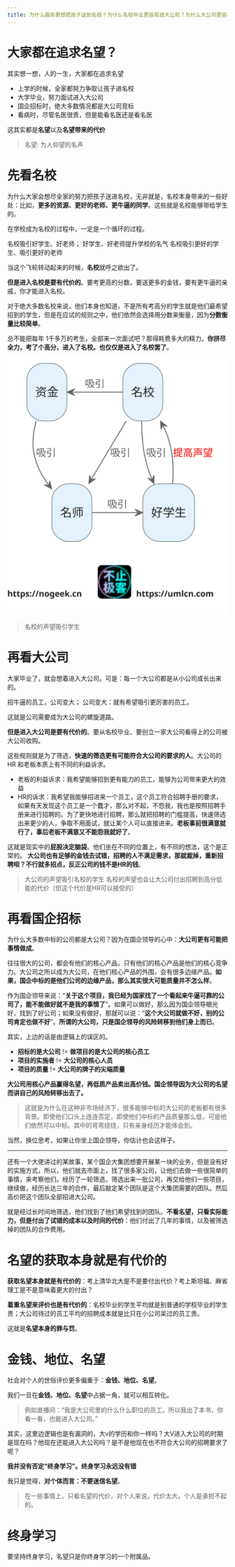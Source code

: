 ```yaml
---
title: 为什么服务更想把孩子送到名校？为什么名校毕业更容易进大公司？为什么大公司更容易中标？为什么名医诊费会更贵？我称之为名望的代价！金钱、地位、名望构成的三角如何进行转化
---
```




# 大家都在追求名望？

其实想一想，人的一生，大家都在追求名望

- 上学的时候，全家都努力争取让孩子进名校
- 大学毕业，努力面试进入大公司
- 国企招标时，绝大多数情况都是大公司竞标
- 看病时，尽管名医很贵，但是能看名医还是看名医

这其实都是**名望**以及**名望带来的代价**

> 名望: 为人仰望的名声
>

# 先看名校

为什么大家会想尽全家的努力把孩子送进名校，无非就是，名校本身带来的一些好处：比如，**更多的资源、更好的老师、更牛逼的同学**。这些就是名校能够带给学生的。

在学校成为名校的过程中，一定是一个循环的过程。

名校吸引好学生、好老师；
好学生、好老师提升学校的名气
名校吸引更好的学生、吸引更好的老师

当这个飞轮转动起来的时候，**名校**就呼之欲出了。

**但是进入名校是要有代价的**。要考更高的分数，要送更多的金钱，要有更牛逼的亲戚，你才能进入名校。

对于绝大多数名校来说，他们本身也知道，不是所有考高分的学生就是他们最希望招到的学生，但是在应试的规则之中，他们依然会选择用分数来衡量，因为**分数衡量比较简单**。

总不能把每年 1千多万的考生，全部来一次面试吧？那得耗费多大的精力。**你拼尽全力，考了个高分，进入了名校。也仅仅是进入了名校罢了**。



<center>

![名校逻辑图](assets/名校逻辑图.svg)


</center>



> 名校的声望吸引学生

# 再看大公司

大家毕业了，就会想着进入大公司。可是：每一个大公司都是从小公司成长出来的。

招牛逼的员工，公司变大；
公司变大：就有希望吸引更厉害的员工。

这就是公司需要成为大公司的螺旋道路。

**但是进入大公司是要有代价的**。要从名校毕业、要创立一家大公司看得上的公司被大公司收购。

这些规则就是为了筛选，**快速的筛选更有可能符合大公司的要求的人**。大公司的 HR 和老板本质上有不同的利益诉求。

- 老板的利益诉求：我希望能够招到更有能力的员工，能够为公司带来更大的效益
- HR的诉求：我希望我能够招进来一个员工，这个员工符合招聘手册的要求，如果有天发现这个员工是一个蠢才，那么对不起，不怨我，我也是按照招聘手册来进行招聘的。为了更快地进行招聘，那么就把招聘的门槛提高，快速筛选出来更少的人，争取不用面试，就让某个人可以直接进来。**老板事前很满意就行了，事后老板不满意又不能怨我就好了**。

这就是现实中的**屁股决定脑袋**。他们坐在不同的位置上，有不同的想法，这个是正常的。 **大公司也有足够的金钱去试错，招聘的人不满足需求，那就裁掉，重新招聘呗？不行就多招点，反正公司的钱不是HR的钱**。

> 大公司的声望吸引名校的学生
> 名校的声望也会让大公司付出招聘到高分低能的代价（但这个代价是HR可以接受的）

# 再看国企招标

为什么大多数中标的公司都是大公司？因为在国企领导的心中：**大公司更有可能把事情做成**。

往往很大的公司，都会有他们的核心产品，只有他们的核心产品是他们的核心竞争力。大公司之所以成为大公司，在他们核心产品的外围，会有很多边缘产品。**如果，国企中标的是他们公司的边缘产品，那么其实很大可能质量并不怎么样**。

作为国企领导来说：“**关于这个项目，我已经为国家找了一个看起来牛逼可靠的公司了，能不能做好就不是我的事情了**”。如果可以做好，那么因为国企领导眼光好，找到了好公司；如果没有做好，那就可以说：“**这个大公司就做不好，别的公司肯定也做不好**”。**所谓的大公司，只是国企领导的风险转移到他们身上而已**。

其实，上边的话是由逻辑上的误区的。

- **招标的是大公司**  !=  **做项目的是大公司的核心员工**
- **项目的实施者** != **大公司的核心人员**
- **项目的质量** != **大公司的牌子的尖端质量**

**大公司用核心产品赢得名望，再低质产品卖出高价钱。国企领导因为大公司的名望而讲自己的风险转移出去了。**

> 这就是为什么在这种非市场经济下，很多能够中标的大公司的老板都有很多背景。即使他们口头上连连否定，即使他们中标的产品质量那么低，可是他们依然可以中标。其中的弯弯绕绕，只有亲身经历才能体会到。
>

当然，换位思考，如果让你坐上国企领导，你估计也会这样子。

---

还有一个大佬讲过的某故事，某个国企大集团想要开展某一块的业务，但是没有好的实施方式，所以，他们就去市面上，找了很多家公司，让他们去做一些很简单的事情，来考察他们。经历了一轮筛选，筛选出来一批公司，再交给他们一些项目，继续做，经历长达三年的合作，最后敲定某个团队是这个大集团需要的团队。然后高价把这个团队全部招进大公司。

就是经过长时间地筛选，他们找到了他们希望找到的团队。**不看名望，只看实际能力，但是付出了试错的成本以及时间的代价**：他们付出了几年的事情，以及被筛选掉的团队的合作费用。


# 名望的获取本身就是有代价的

**获取名望本身就是有代价的**：考上清华北大是不是要付出代价？考上斯坦福、麻省理工是不是意味着更大的付出？

**着重名望来评价也是有代价的**：名校毕业的学生平均就是别普通的学校毕业的学生贵；大公司待过的员工平均的招聘成本就是比只在小公司呆过的员工贵。

这就是**名望本身的罪与罚**。

# 金钱、地位、名望

社会对个人的世俗评价更多偏重于：**金钱、地位、名望**。

我们一旦在**金钱、地位、名望**中占据一角，就可以相互转化。

> 例如直播间：“我是大公司里的什么什么职位的员工，所以我出了本书，你看一看，也能进入大公司。”

其实，这里边逻辑也是有漏洞的，大v的学历和你一样吗？大V进入大公司的时期是现在吗？他现在还能进入大公司吗？是不是他现在也不符合大公司的招聘要求了呢？

**我并没有否定“终身学习”。终身学习永远没有错**

我只是觉得，**对个体而言：不要迷信名望**。

> 在一些事情上，只看名望的代价，对个人来说，代价太大，个人是承担不起的。


# 终身学习

要坚持终身学习，名望只是你终身学习的一个附属品。

